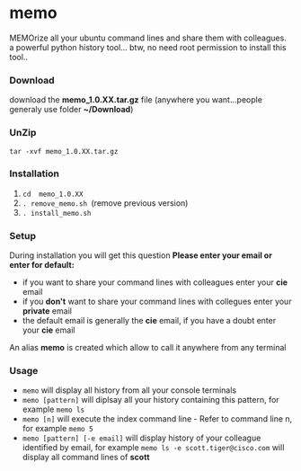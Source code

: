 # memo
MEMOrize all your ubuntu command lines and share them with colleagues. a powerful python history tool...
btw, no need root permission to install this tool..

### **Download**
download the **memo_1.0.XX.tar.gz** file
(anywhere you want...people generaly use folder  **~/Download**)

### **UnZip**
`tar -xvf memo_1.0.XX.tar.gz`

### **Installation**
1. `cd  memo_1.0.XX`
2. `. remove_memo.sh `(remove previous version)
3. `. install_memo.sh`

### **Setup**
During installation you will get this question
**Please enter your email or enter for default:**
- if you want to share your command lines with colleagues enter your **cie** email
- if you **don't** want to share your command lines with collegues enter your **private** email
- the default email is generally the **cie** email, if you have a doubt enter your **cie** email

An alias **memo** is created which allow to call it anywhere from any terminal

### **Usage**

- `memo` will display all history from all your console terminals
- `memo [pattern]` will diplsay all your history containing this pattern, for example `memo ls`
- `memo [n]` will execute the index command line - Refer to command line n, for example `memo 5`
- `memo [pattern] [-e email]` will display history of your colleague identified by email, for example `memo ls -e scott.tiger@cisco.com` will display all command lines of **scott**

